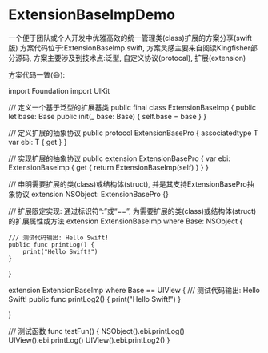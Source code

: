 # ExtensionBaseImpDemo
一个便于团队或个人开发中优雅高效的统一管理类(class)扩展的方案分享(swift 版)
方案代码位于:ExtensionBaseImp.swift, 方案灵感主要来自阅读Kingfisher部分源码, 方案主要涉及到技术点:泛型, 自定义协议(protocal), 扩展(extension)

方案代码一瞥(😄):

import Foundation
import UIKit

/// 定义一个基于泛型的扩展基类
public final class ExtensionBaseImp<Base> {
    public let base: Base
    public init(_ base: Base) {
        self.base = base
    }
}


/// 定义扩展的抽象协议
public protocol ExtensionBasePro {
    associatedtype T
    var ebi: T { get }
}


/// 实现扩展的抽象协议
public extension ExtensionBasePro {
    var ebi: ExtensionBaseImp<Self> {
        get { return ExtensionBaseImp(self) }
    }
}


/// 申明需要扩展的类(class)或结构体(struct), 并是其支持ExtensionBasePro抽象协议
extension NSObject: ExtensionBasePro {}


/// 扩展限定实现: 通过标识符“:”或“==”, 为需要扩展的类(class)或结构体(struct)的扩展属性或方法
extension ExtensionBaseImp where Base: NSObject {
    
    /// 测试代码输出: Hello Swift!
    public func printLog() {
        print("Hello Swift!")
    }
    
}

extension ExtensionBaseImp where Base == UIView {
    /// 测试代码输出: Hello Swift!
    public func printLog2() {
        print("Hello Swift!")
    }
    
}


/// 测试函数
func testFun() {
    NSObject().ebi.printLog()
    UIView().ebi.printLog()
    UIView().ebi.printLog2()
}
